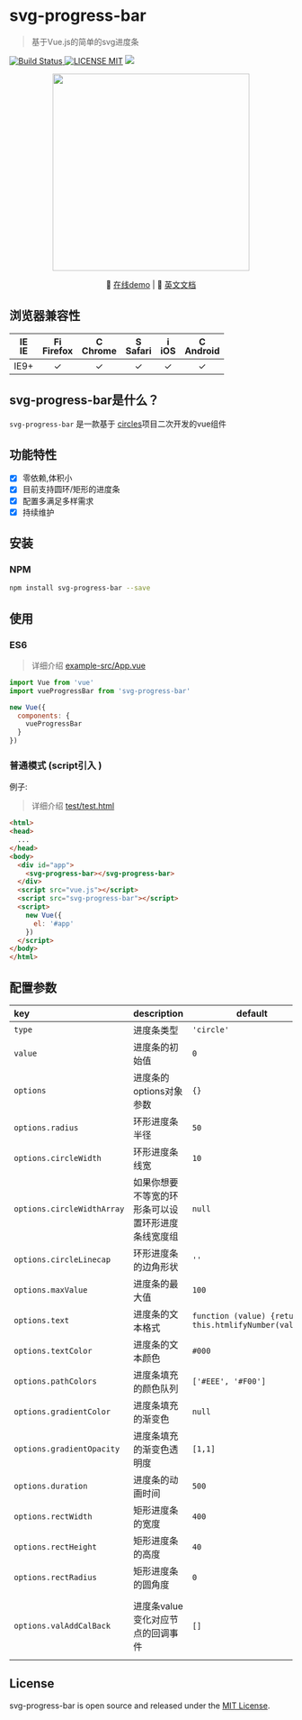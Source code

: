 # svg-progress-bar
> 基于Vue.js的简单的svg进度条

[![Build Status](https://img.shields.io/appveyor/ci/gruntjs/grunt/master.svg) ![LICENSE MIT](https://img.shields.io/npm/l/express.svg)](https://www.npmjs.com/package/svg-progress-bar) ![](https://img.shields.io/npm/v/svg-progress-bar.svg)
                                         
<p align="center">
    <img src="https://ss1.bdstatic.com/70cFvXSh_Q1YnxGkpoWK1HF6hhy/it/u=2176389216,1520905711&fm=27&gp=0.jpg" width="350"/>
</p>                                          
<p align="center">
    📘 <a href="https://chenxuan0000.github.io/svg-progress-bar/" target="_blank">在线demo</a> |
    🌾 <a href="../README.md">英文文档</a>
</p>

## 浏览器兼容性
| [<img src="https://raw.githubusercontent.com/godban/browsers-support-badges/master/src/images/edge.png" alt="IE" width="16px" height="16px" />](http://godban.github.io/browsers-support-badges/)</br>IE | [<img src="https://raw.githubusercontent.com/godban/browsers-support-badges/master/src/images/firefox.png" alt="Firefox" width="16px" height="16px" />](http://godban.github.io/browsers-support-badges/)</br>Firefox | [<img src="https://raw.githubusercontent.com/godban/browsers-support-badges/master/src/images/chrome.png" alt="Chrome" width="16px" height="16px" />](http://godban.github.io/browsers-support-badges/)</br>Chrome | [<img src="https://raw.githubusercontent.com/godban/browsers-support-badges/master/src/images/safari.png" alt="Safari" width="16px" height="16px" />](http://godban.github.io/browsers-support-badges/)</br>Safari | [<img src="https://raw.githubusercontent.com/godban/browsers-support-badges/master/src/images/safari-ios.png" alt="iOS Safari" width="16px" height="16px" />](http://godban.github.io/browsers-support-badges/)</br>iOS | [<img src="https://raw.githubusercontent.com/godban/browsers-support-badges/master/src/images/chrome-android.png" alt="Chrome for Android" width="16px" height="16px" />](http://godban.github.io/browsers-support-badges/)</br>Android |
|:---------:|:---------:|:---------:|:---------:|:---------:|:---------:|
| IE9+ | &check;| &check; | &check; | &check; | &check; | &check;

## svg-progress-bar是什么？
`svg-progress-bar` 是一款基于 [circles](https://github.com/lugolabs/circles)项目二次开发的vue组件

## 功能特性
* [x] 零依赖,体积小
* [x] 目前支持圆环/矩形的进度条
* [x] 配置多满足多样需求
* [x] 持续维护

## 安装
### NPM

```bash
npm install svg-progress-bar --save
```

## 使用
### ES6
> 详细介绍 [example-src/App.vue](https://github.com/chenxuan0000/svg-progress-bar/blob/master/examples-src/App.vue)

```js
import Vue from 'vue'
import vueProgressBar from 'svg-progress-bar'

new Vue({
  components: {
    vueProgressBar
  }
})
```

### 普通模式 (script引入 )

例子:
> 详细介绍 [test/test.html](https://github.com/chenxuan0000/svg-progress-bar/blob/master/test/test.html)
```html
<html>
<head>
  ...
</head>
<body>
  <div id="app">
    <svg-progress-bar></svg-progress-bar>
  </div>
  <script src="vue.js"></script>
  <script src="svg-progress-bar"></script>
  <script>
    new Vue({
      el: '#app'
    })
  </script>
</body>
</html>
```

## 配置参数
|key|description|default|val|
|:---|---|---|---|
|`type`|进度条类型|`'circle'`|`'circle'` `'rect'`|
|`value`|进度条的初始值|`0`|`Number` `String`|
|`options`|进度条的options对象参数|`{}`|`Object`|
|`options.radius`|环形进度条半径|`50`|`Number`|
|`options.circleWidth`|环形进度条线宽|`10`|`Number`|
|`options.circleWidthArray`|如果你想要不等宽的环形条可以设置环形进度条线宽度组|`null`|`Array`|
|`options.circleLinecap`|环形进度条的边角形状|`''`|`'round',''`|
|`options.maxValue`|进度条的最大值|`100`|`Number`|
|`options.text`|进度条的文本格式|`function (value) {return this.htmlifyNumber(value)}`|`Function`|
|`options.textColor`|进度条的文本颜色|`#000`|`color`|
|`options.pathColors`|进度条填充的颜色队列|`['#EEE', '#F00']`|`Array`|
|`options.gradientColor`|进度条填充的渐变色|`null`|`Array`|
|`options.gradientOpacity`|进度条填充的渐变色透明度|`[1,1]`|`Array`|
|`options.duration`|进度条的动画时间|`500`|`Number`|
|`options.rectWidth`|矩形进度条的宽度|`400`|`Number`|
|`options.rectHeight`|矩形进度条的高度|`40`|`Number`|
|`options.rectRadius`|矩形进度条的圆角度|`0`|`Number`|
|`options.valAddCalBack`|进度条value变化对应节点的回调事件|`[]`|`[{value: 20,func: () => {this.dotValArr.per20 = 20}},{value: 40,func: () => {this.dotValArr.per40 = 40}}]`|



## License
svg-progress-bar is open source and released under the [MIT License](LICENSE).